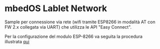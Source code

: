 # mbedOS Lablet Network

Sample per connessione via rete (wifi tramite ESP8266 in modalità AT con FW 2.x collegata via UART) che utilizza le API "Easy Connect".

Per la configurazione del modulo ESP-8266 va seguita la procedura illustrata [qui](https://os.mbed.com/teams/ESP8266/wiki/Firmware-Update)
 